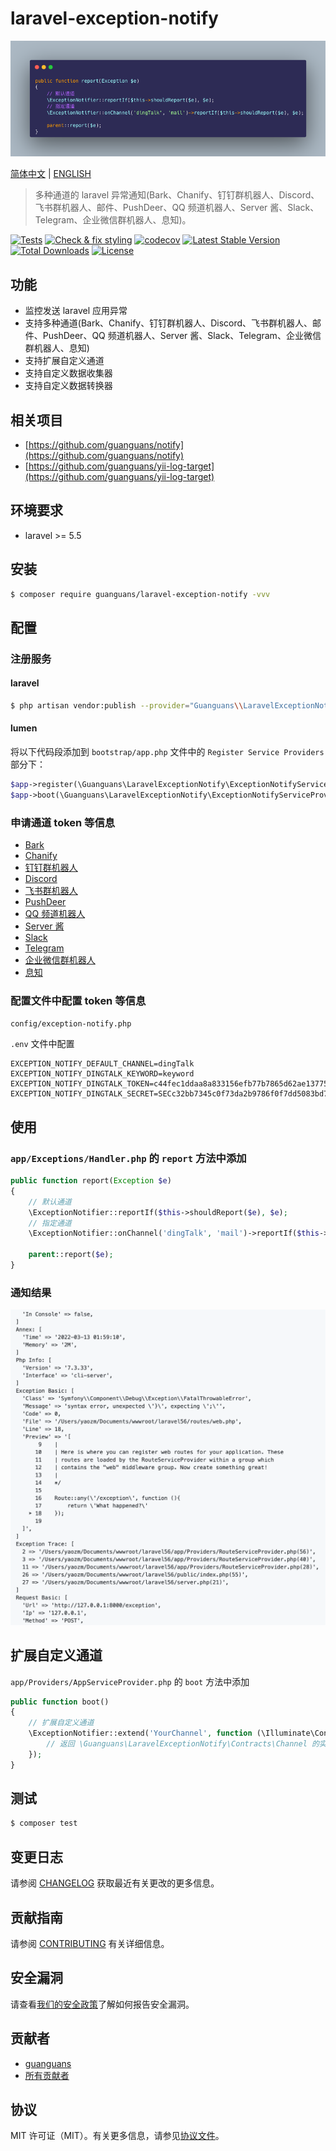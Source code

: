 # laravel-exception-notify

![usage](docs/usage.png)

[简体中文](README.md) | [ENGLISH](README-EN.md)

> 多种通道的 laravel 异常通知(Bark、Chanify、钉钉群机器人、Discord、飞书群机器人、邮件、PushDeer、QQ 频道机器人、Server 酱、Slack、Telegram、企业微信群机器人、息知)。

[![Tests](https://github.com/guanguans/laravel-exception-notify/workflows/Tests/badge.svg)](https://github.com/guanguans/laravel-exception-notify/actions)
[![Check & fix styling](https://github.com/guanguans/laravel-exception-notify/workflows/Check%20&%20fix%20styling/badge.svg)](https://github.com/guanguans/laravel-exception-notify/actions)
[![codecov](https://codecov.io/gh/guanguans/laravel-exception-notify/branch/main/graph/badge.svg?token=URGFAWS6S4)](https://codecov.io/gh/guanguans/laravel-exception-notify)
[![Latest Stable Version](https://poser.pugx.org/guanguans/laravel-exception-notify/v)](//packagist.org/packages/guanguans/laravel-exception-notify)
[![Total Downloads](https://poser.pugx.org/guanguans/laravel-exception-notify/downloads)](//packagist.org/packages/guanguans/laravel-exception-notify)
[![License](https://poser.pugx.org/guanguans/laravel-exception-notify/license)](//packagist.org/packages/guanguans/laravel-exception-notify)

## 功能

* 监控发送 laravel 应用异常
* 支持多种通道(Bark、Chanify、钉钉群机器人、Discord、飞书群机器人、邮件、PushDeer、QQ 频道机器人、Server 酱、Slack、Telegram、企业微信群机器人、息知)
* 支持扩展自定义通道
* 支持自定义数据收集器
* 支持自定义数据转换器

## 相关项目

* [https://github.com/guanguans/notify](https://github.com/guanguans/notify)
* [https://github.com/guanguans/yii-log-target](https://github.com/guanguans/yii-log-target)

## 环境要求

* laravel >= 5.5

## 安装

```bash
$ composer require guanguans/laravel-exception-notify -vvv
```

## 配置

### 注册服务

#### laravel

```bash
$ php artisan vendor:publish --provider="Guanguans\\LaravelExceptionNotify\\ExceptionNotifyServiceProvider"
```

#### lumen

将以下代码段添加到 `bootstrap/app.php` 文件中的 `Register Service Providers` 部分下：

```php
$app->register(\Guanguans\LaravelExceptionNotify\ExceptionNotifyServiceProvider::class);
$app->boot(\Guanguans\LaravelExceptionNotify\ExceptionNotifyServiceProvider::class);
```

### 申请通道 token 等信息

* [Bark](https://github.com/Finb/Bark)
* [Chanify](https://github.com/chanify?type=source)
* [钉钉群机器人](https://developers.dingtalk.com/document/app/custom-robot-access)
* [Discord](https://discord.com/developers/docs/resources/webhook#edit-webhook-message)
* [飞书群机器人](https://www.feishu.cn/hc/zh-CN/articles/360024984973)
* [PushDeer](http://pushdeer.com)
* [QQ 频道机器人](https://bot.q.qq.com/wiki/develop/api/openapi/message/post_messages.html)
* [Server 酱](https://sct.ftqq.com)
* [Slack](https://api.slack.com/messaging/webhooks)
* [Telegram](https://core.telegram.org/bots/api#sendmessage)
* [企业微信群机器人](https://work.weixin.qq.com/help?doc_id=13376)
* [息知](https://xz.qqoq.net/#/index)

### 配置文件中配置 token 等信息

`config/exception-notify.php`

`.env` 文件中配置

```dotenv
EXCEPTION_NOTIFY_DEFAULT_CHANNEL=dingTalk
EXCEPTION_NOTIFY_DINGTALK_KEYWORD=keyword
EXCEPTION_NOTIFY_DINGTALK_TOKEN=c44fec1ddaa8a833156efb77b7865d62ae13775418030d94d
EXCEPTION_NOTIFY_DINGTALK_SECRET=SECc32bb7345c0f73da2b9786f0f7dd5083bd768a29b82
```

## 使用

### `app/Exceptions/Handler.php` 的 `report` 方法中添加

```php
public function report(Exception $e)
{
    // 默认通道
    \ExceptionNotifier::reportIf($this->shouldReport($e), $e);
    // 指定通道
    \ExceptionNotifier::onChannel('dingTalk', 'mail')->reportIf($this->shouldReport($e), $e);

    parent::report($e);
}
```

### 通知结果

![息知](docs/xiZhi.jpg)

## 扩展自定义通道

`app/Providers/AppServiceProvider.php` 的 `boot` 方法中添加

```php
public function boot()
{
    // 扩展自定义通道
    \ExceptionNotifier::extend('YourChannel', function (\Illuminate\Contracts\Container\Container $container){
        // 返回 \Guanguans\LaravelExceptionNotify\Contracts\Channel 的实例          
    });
}
```

## 测试

```bash
$ composer test
```

## 变更日志

请参阅 [CHANGELOG](CHANGELOG.md) 获取最近有关更改的更多信息。

## 贡献指南

请参阅 [CONTRIBUTING](.github/CONTRIBUTING.md) 有关详细信息。

## 安全漏洞

请查看[我们的安全政策](../../security/policy)了解如何报告安全漏洞。

## 贡献者

* [guanguans](https://github.com/guanguans)
* [所有贡献者](../../contributors)

## 协议

MIT 许可证（MIT）。有关更多信息，请参见[协议文件](LICENSE)。
